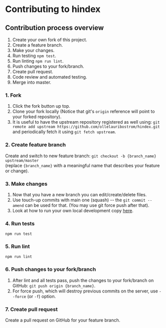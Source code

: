 # Contributing to hindex

## Contribution process overview
1. Create your own fork of this project.
2. Create a feature branch.
3. Make your changes.
4. Run testing `npm test`.
5. Run linting `npm run lint`.
6. Push changes to your fork/branch.
7. Create pull request.
8. Code review and automated testing.
9. Merge into master.

### 1. Fork
1. Click the fork button up top.
2. Clone your fork locally (Notice that git's `origin` reference will point to your forked repository).
3. It is useful to have the upstream repository registered as well using: `git remote add upstream https://github.com/ollelauribostrom/hindex.git` and periodically fetch it using `git fetch upstream`.

### 2. Create feature branch
Create and switch to new feature branch: `git checkout -b {branch_name} upstream/master`   
(replace `{branch_name}` with a meaningful name that describes your feature or change).

### 3. Make changes
1. Now that you have a new branch you can edit/create/delete files.
2. Use touch-up commits with main one (squash) -- the `git commit --amend` can be used for that. (You may use git force push after that).
3. Look at how to run your own local development copy [here](https://github.com/ollelauribostrom/hindex/blob/master/README.md#running-your-own-local-development-copy).

### 4. Run tests
`npm run test`

### 5. Run lint
`npm run lint`

### 6. Push changes to your fork/branch
1. After lint and all tests pass, push the changes to your fork/branch on GitHub: `git push origin {branch_name}`.
2. For force push, which will destroy previous commits on the server, use `--force` (or `-f`) option.

### 7. Create pull request
Create a pull request on GitHub for your feature branch.
